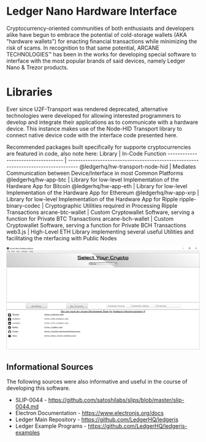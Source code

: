 # Ledger Nano Hardware Interface
Cryptocurrency-oriented communities of both enthusiasts and developers alike have begun to embrace the potential of cold-storage wallets (AKA "hardware wallets") for enacting financial transactions while minimizing the risk of scams. In recognition to that same potential, ARCANE TECHNOLOGIES™ has been in the works for developing special software to interface with the most popular brands of said devices, namely Ledger Nano & Trezor products.

# Libraries
Ever since U2F-Transport was rendered deprecated, alternative technologies were developed for allowing interested programmers to develop and integrate their applications as to communicate with a hardware device. This instance makes use of the Node-HID Transport library to connect native device code with the interface code presented here.

Recommended packages built specifically for supporte cryptocurrencies are featured in code, also note here:
Library                             | In-Code Function
----------------------------------- | ----------------------------------------------------------------------------------
@ledgerhq/hw-transport-node-hid     | Mediates Communication between Device/Interface in most Common Platforms
@ledgerhq/hw-app-btc                | Library for low-level Implementation of the Hardware App for Bitcoin
@ledgerhq/hw-app-eth                | Library for low-level Implementation of the Hardware App for Ethereum
@ledgerhq/hw-app-xrp                | Library for low-level Implementation of the Hardware App for Ripple
ripple-binary-codec                 | Cryptographic Utilities required in Processing Ripple Transactions
arcane-btc-wallet                   | Custom Cryptowallet Software, serving a function for Private BTC Transactions
arcane-bch-wallet                   | Custom Cryptowallet Software, serving a function for Private BCH Transactions
web3.js                             | High-Level ETH Library implementing several useful  Utilities and facilitating the nterfacing with Public Nodes

![Ledger-Desktop Interface](/images/ss1.png)

## Informational Sources
The following sources were also informative and useful in the course of developing this software.
* SLIP-0044               - https://github.com/satoshilabs/slips/blob/master/slip-0044.md
* Electron Documentation  - https://www.electronjs.org/docs
* Ledger Main Repository  - https://github.com/LedgerHQ/ledgerjs
* Ledger Example Programs - https://github.com/LedgerHQ/ledgerjs-examples
